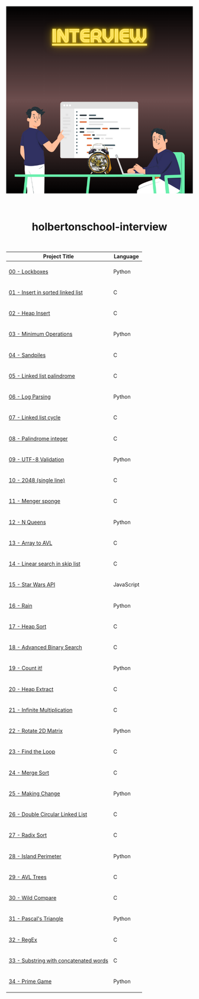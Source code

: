 <div align="center">
<br>

![Interview.png](README-image/interview.png)

</div>

<br>

<h1 align="center">holbertonschool-interview</h1>

<br>

<div align="center">

| Project Title                                                                                                                          | Language   |
|----------------------------------------------------------------------------------------------------------------------------------------|------------|
| <br> [00 - Lockboxes](https://github.com/RazikaBengana/holbertonschool-interview/tree/main/lockboxes) <br> <br>                         | Python     |
| <br> [01 - Insert in sorted linked list](https://github.com/RazikaBengana/holbertonschool-interview/tree/main/insert_in_sorted_linked_list) <br> <br> | C          |
| <br> [02 - Heap Insert](https://github.com/RazikaBengana/holbertonschool-interview/tree/main/heap_insert) <br> <br>                     | C          |
| <br> [03 - Minimum Operations](https://github.com/RazikaBengana/holbertonschool-interview/tree/main/minimum_operations) <br> <br>       | Python     |
| <br> [04 - Sandpiles](https://github.com/RazikaBengana/holbertonschool-interview/tree/main/sandpiles) <br> <br>                         | C          |
| <br> [05 - Linked list palindrome](https://github.com/RazikaBengana/holbertonschool-interview/tree/main/linked_list_palindrome) <br> <br> | C          |
| <br> [06 - Log Parsing](https://github.com/RazikaBengana/holbertonschool-interview/tree/main/log_parsing) <br> <br>                     | Python     |
| <br> [07 - Linked list cycle](https://github.com/RazikaBengana/holbertonschool-interview/tree/main/linked_list_cycle) <br> <br>         | C          |
| <br> [08 - Palindrome integer](https://github.com/RazikaBengana/holbertonschool-interview/tree/main/palindrome_integer) <br> <br>       | C          |
| <br> [09 - UTF-8 Validation](https://github.com/RazikaBengana/holbertonschool-interview/tree/main/utf8_validation) <br> <br>            | Python     |
| <br> [10 - 2048 (single line)](https://github.com/RazikaBengana/holbertonschool-interview/tree/main/slide_line) <br> <br>               | C          |
| <br> [11 - Menger sponge](https://github.com/RazikaBengana/holbertonschool-interview/tree/main/menger) <br> <br>                        | C          |
| <br> [12 - N Queens](https://github.com/RazikaBengana/holbertonschool-interview/tree/main/nqueens) <br> <br>                            | Python     |
| <br> [13 - Array to AVL](https://github.com/RazikaBengana/holbertonschool-interview/tree/main/sorted_array_to_avl) <br> <br>            | C          |
| <br> [14 - Linear search in skip list](https://github.com/RazikaBengana/holbertonschool-interview/tree/main/linear_skip) <br> <br>      | C          |
| <br> [15 - Star Wars API](https://github.com/RazikaBengana/holbertonschool-interview/tree/main/starwars_api) <br> <br>                  | JavaScript |
| <br> [16 - Rain](https://github.com/RazikaBengana/holbertonschool-interview/tree/main/rain) <br> <br>                                   | Python     |
| <br> [17 - Heap Sort](https://github.com/RazikaBengana/holbertonschool-interview/tree/main/heap_sort) <br> <br>                         | C          |
| <br> [18 - Advanced Binary Search](https://github.com/RazikaBengana/holbertonschool-interview/tree/main/advanced_binary_search) <br> <br> | C        |
| <br> [19 - Count it!](https://github.com/RazikaBengana/holbertonschool-interview/tree/main/count_it) <br> <br>                          | Python     |
| <br> [20 - Heap Extract](https://github.com/RazikaBengana/holbertonschool-interview/tree/main/heap_extract) <br> <br>                   | C          |
| <br> [21 - Infinite Multiplication](https://github.com/RazikaBengana/holbertonschool-interview/tree/main/infinite_multiplication) <br> <br> | C        |
| <br> [22 - Rotate 2D Matrix](https://github.com/RazikaBengana/holbertonschool-interview/tree/main/rotate_2d_matrix) <br> <br>           | Python     |
| <br> [23 - Find the Loop](https://github.com/RazikaBengana/holbertonschool-interview/tree/main/find_the_loop) <br> <br>                 | C          |
| <br> [24 - Merge Sort](https://github.com/RazikaBengana/holbertonschool-interview/tree/main/merge_sort) <br> <br>                       | C          |
| <br> [25 - Making Change](https://github.com/RazikaBengana/holbertonschool-interview/tree/main/making_change) <br> <br>                 | Python     |
| <br> [26 - Double Circular Linked List](https://github.com/RazikaBengana/holbertonschool-interview/tree/main/double_circular_linked_list) <br> <br> | C      |
| <br> [27 - Radix Sort](https://github.com/RazikaBengana/holbertonschool-interview/tree/main/radix_sort) <br> <br>                       | C          |
| <br> [28 - Island Perimeter](https://github.com/RazikaBengana/holbertonschool-interview/tree/main/island_perimeter) <br> <br>           | Python     |
| <br> [29 - AVL Trees](https://github.com/RazikaBengana/holbertonschool-interview/tree/main/avl_trees) <br> <br>                         | C          |
| <br> [30 - Wild Compare](https://github.com/RazikaBengana/holbertonschool-interview/tree/main/wild_cmp) <br> <br>                       | C          |
| <br> [31 - Pascal's Triangle](https://github.com/RazikaBengana/holbertonschool-interview/tree/main/pascal_triangle) <br> <br>           | Python     |
| <br> [32 - RegEx](https://github.com/RazikaBengana/holbertonschool-interview/tree/main/regex) <br> <br>                                 | C          |
| <br> [33 - Substring with concatenated words](https://github.com/RazikaBengana/holbertonschool-interview/tree/main/substring) <br> <br> | C          |
| <br> [34 - Prime Game](https://github.com/RazikaBengana/holbertonschool-interview/tree/main/primegame) <br> <br>                        | Python     |

</div>
